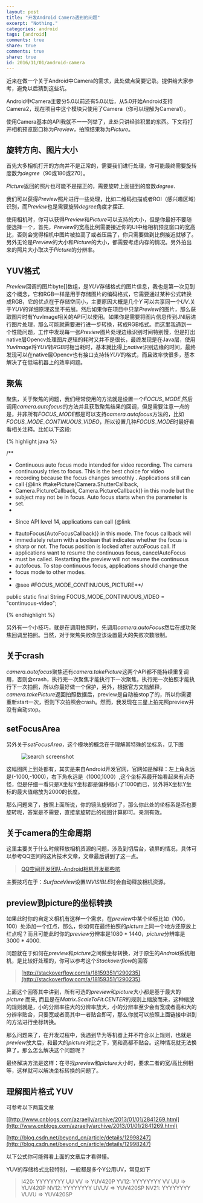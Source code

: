 ```yaml
---
layout: post
title: "开发Android Camera遇到的问题"
excerpt: "Nothing."
categories: android
tags: [android]
comments: true
share: true
comments: true
share: true
id: 2016/11/01/android-camera
---
```


近来在做一个关于Android中Camera的需求，此处做点简要记录。提供给大家参考，避免以后猜到这些坑。

Android中Camera主要分5.0以前还有5.0以后，从5.0开始Android支持Camera2，现在项目中这个模块只使用了Camera（你可以理解为Camera1）。

使用Camera基本的API我就不一一列举了，此处只讲经验积累的东西。下文将打开相机预览窗口称为*Preview*，拍照结果称为*Picture*。


## 旋转方向、图片大小

首先大多相机打开的方向并不是正常的，需要我们进行处理，你可能最终需要旋转度数为*degree*（90或180或270）。

*Picture*返回的照片也可能不是摆正的，需要旋转上面提到的度数*degree*.

我们可以获得*Preview*照片进行一些处理，比如二维码扫描或者ROI（感兴趣区域）识别，而*Preview*也是需要旋转*degree*角度才摆正.

使用相机时，你可以获得*Preview*和*Picture*可以支持的大小，但是你最好不要随便选择一个，首先，*Preview*的宽高比例需要接近你的UI中给相机预览窗口的宽高比，否则会觉得相机中图片被拉高了或者压扁了，你只需要做到比例接近就够了。另外无论是*Preview*的大小和*Picture*的大小，都需要考虑内存的情况。另外拍出来的照片大小取决于*Picture*的分辨率。

## YUV格式

*Preview*回调的图片byte[]数组，是*YUV*存储格式的图片信息，我也是第一次见到这个概念，它和RGB一样是用于存储图片的编码格式，它需要通过某种公式转换成RGB，它的优点在于存储空间小，主要原因大概是几个*Y* 可以共享同一个*UV*.关于*YUV*的详细原理这里不拓展。然后如果你在项目中只拿*Preview*的图片，那么获取图片时有YuvImage相关的API可以使用。如果你是需要将图片信息传到JNI层进行图片处理，那么可能就需要进行进一步转换，转成RGB格式。而这里我遇到一个性能问题，工作中发现每一张*Preview*图片处理边缘识别时间特别慢，但是打出native层Opencv处理图片逻辑的耗时又并不是很长，最终发现是在Java层，使用*YuvImage*将*YUV*转*RGB*时相当耗时，基本就比得上*native*识别边缘的时间，最终发现可以在native层Opencv也有接口支持转*YUV*的格式，而且效率快很多，基本解决了在低端机器上的效率问题。


## 聚焦

聚焦，关于聚焦的问题，我们经常使用的方法就是设置一个*FOCUS_MODE*,然后调用*camera.autofocus*的方法并且获取聚焦结果的回调，但是需要注意一点的是，并非所有*FOCUS_MODE*都是可以支持*camera.autofocus*方法的，比如*FOCUS_MODE_CONTINUOUS_VIDEO*，所以设置几种*FOCUS_MODE*时最好看看相关注释。比如以下这段:

{% highlight java %}

/**
 * Continuous auto focus mode intended for video recording. The camera
 * continuously tries to focus. This is the best choice for video
 * recording because the focus changes smoothly . Applications still can              
 * call {@link #takePicture(Camera.ShutterCallback,
 * Camera.PictureCallback, Camera.PictureCallback)} in this mode but the
 * subject may not be in focus. Auto focus starts when the parameter is
 * set.
 *
 * <p>Since API level 14, applications can call {@link
 * #autoFocus(AutoFocusCallback)} in this mode. The focus callback will
 * immediately return with a boolean that indicates whether the focus is
 * sharp or not. The focus position is locked after autoFocus call. If
 * applications want to resume the continuous focus, cancelAutoFocus
 * must be called. Restarting the preview will not resume the continuous
 * autofocus. To stop continuous focus, applications should change the
 * focus mode to other modes.
 *
 * @see #FOCUS_MODE_CONTINUOUS_PICTURE**/

public static final String FOCUS_MODE_CONTINUOUS_VIDEO = "continuous-video";

{% endhighlight %}

另外有一个小技巧，就是在调用拍照时，先调用*camera.autoFocus*然后在成功聚焦回调里拍照。当然，对于聚焦失败你应该设置最大的失败次数限制。

## 关于crash

*camera.autofocus*聚焦还有*camera.takePicture*这两个API都不能持续重复调用，否则会crash，执行完一次聚焦才能执行下一次聚焦，执行完一次拍照才能执行下一次拍照，所以你最好做一个保护，另外，根据官方文档解释，*camera.takePicture*返回拍照数据后，preview是自动被stop了的，所以你需要重新start一次，否则下次拍照会crash。然而，我发现在三星上拍完照preview并没有自动stop。


## setFocusArea

另外关于*setFocusArea*，这个模块的概念在于理解其特殊的坐标系，见下图

<figure>
  <img src="{{ site.url }}/images/camera_focus_area.png" alt="search screenshot">
  <figcaption></figcaption>
</figure>


这幅图网上到处都有，其实是来自Android开发官网，官网如是解释：左上角永远是(-1000,-1000)，右下角永远是（1000,1000）,这个坐标系最开始看起来有点奇怪，但是仔细一看只是X坐标Y坐标都是偏移缩小了1000而已，另外将X坐标Y坐标的最大值缩放为2000的长度。

那么问题来了，按照上面所说，你的镜头旋转过了，那么你此处的坐标系是否也要旋转呢，答案是不需要，直接拿旋转后的视图计算即可。亲测有效。

## 关于camera的生命周期

这里主要关于什么时候释放相机资源的问题，涉及到切后台，锁屏的情况，具体可以参考QQ空间的这片技术文章，文章最后讲到了这一点。

> [QQ空间开发团队-Android相机开发那些坑](https://mp.weixin.qq.com/s?__biz=MzI1MTA1MzM2Nw==&mid=401454605&idx=1&sn=d5a16f6dc13e7581fec08a4e704cd5d0&scene=1&srcid=070755OBPvgLTborfTSdRBPK&key=77421cf58af4a653bd19893e9cedc5f214e24a9f43d1b6a648950d96ec071465a25b23ef315340e73e13e493193a91ce&ascene=0&uin=Mjk1NzEwNjYxMA%3D%3D&devicetype=iMac15%2C1+OSX+OSX+10.10.4+build(14E46)&version=11020201&pass_ticket=R3QSQ71v43i%2FmEv8zhmbY40zPeaKdZYL1p4zPkxxBDSA4%2BGBnJaKkuXxDe42CW2Q)

主要技巧在于：*SurfaceView*设置*INVISIBLE*时会自动释放相机资源。


## preview到picture的坐标转换

如果此时你的自定义相机有这样一个需求，在*preview*中某个坐标比如（100，100）处添加一个红点，那么，你如何在最终拍照的*picture*上同一个地方还原放上红点呢？而且可能此时你的*preview*分辨率是1080 * 1440，*picture*分辨率是3000 * 4000.

问题就在于如何在*preview*和*picture*之间做坐标转换，对于原生的*Android*系统相机，是比较好处理的，你可以参考这个*Stackoverflow*的回答

> [http://stackoverflow.com/a/18159351/1290235](http://stackoverflow.com/a/18159351/1290235).

上面这个回答其中讲到，所有可选的*preview*和*picture*大小都是基于最大的 *picture* 而来, 而且是在*Matrix.ScaleToFit.CENTER*的规则上缩放而来，这种缩放的规则就是，小的分辨率往大的分辨率放大，小的分辨率至少会有宽或者高和大的分辨率贴合，只要宽或者高其中一者贴合即可，那么你就可以按照上面链接中讲到的方法进行坐标转换。

那么问题来了，在开发过程中，我遇到华为等机器上并不符合以上规则，也就是*preview*放大后，和最大的*picture*对比之下，宽和高都不贴合。这种情况就无法换算了。那么怎么解决这个问题呢？

最终解决方法是这样：在寻找*preview*和*picture*大小时，要求二者的宽/高比例相等，这样就可以解决坐标转换的问题了。


## 理解图片格式 YUV

可参考以下两篇文章

[[http://www.cnblogs.com/azraelly/archive/2013/01/01/2841269.html](http://www.cnblogs.com/azraelly/archive/2013/01/01/2841269.html)

[http://blog.csdn.net/beyond_cn/article/details/12998247](http://blog.csdn.net/beyond_cn/article/details/12998247)

以下公式你可能得看上面的文章后才看得懂。

YUV的存储格式比较特别，一般都是多个Y公用UV，常见如下

> I420: YYYYYYYY UU VV    =>  YUV420P
> YV12: YYYYYYYY VV UU    =>  YUV420P
> NV12: YYYYYYYY UVUV     =>  YUV420SP
> NV21: YYYYYYYY VUVU     =>  YUV420SP
